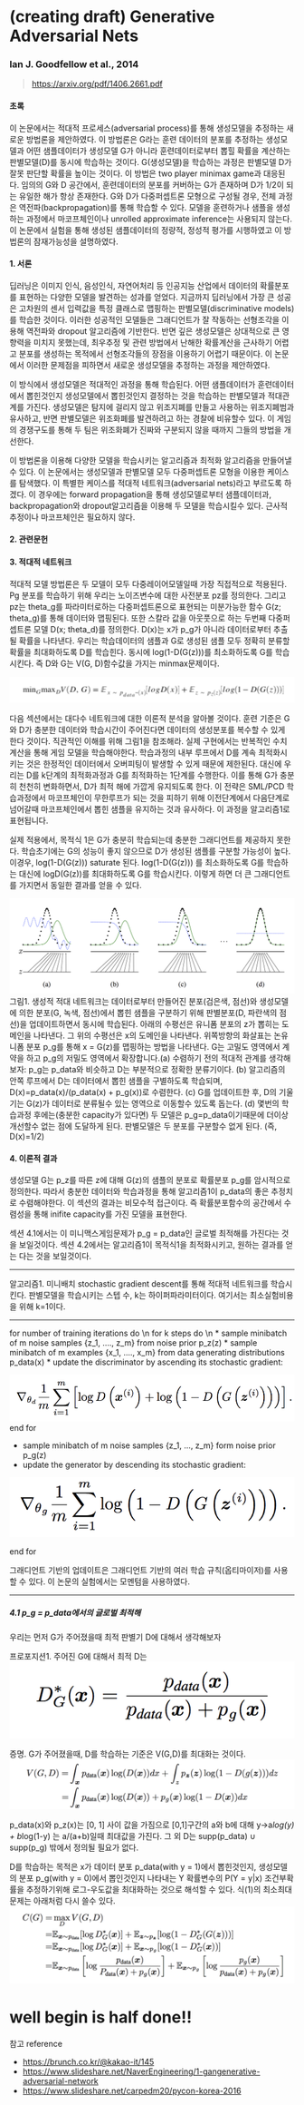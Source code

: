 # (creating draft) Generative Adversarial Nets
### Ian J. Goodfellow et al., 2014
> https://arxiv.org/pdf/1406.2661.pdf


#### 초록
이 논문에서는 적대적 프로세스(adversarial process)를 통해 생성모델을 추정하는 새로운 방법론을 제안하였다. 이 방법론은 G라는 훈련 데이터의 분포를 추정하는 생성모델과 어떤 샘플데이터가 생성모델 G가 아니라 훈련데이터로부터 뽑힐 확률을 계산하는 판별모델(D)를 동시에 학습하는 것이다. G(생성모델)을 학습하는  과정은 판별모델 D가 잘못 판단할 확률을 높이는 것이다. 이 방법은  two player minimax game과 대응된다. 임의의 G와 D 공간에서, 훈련데이터의 분포를 커버하는 G가 존재하며 D가 1/2이 되는 유일한 해가 항상 존재한다. G와 D가 다중퍼셉트론 모형으로 구성될 경우, 전체 과정은 역전파(backpropagation)를 통해 학습할 수 있다. 모델을 훈련하거나 샘플을 생성하는 과정에서 마코프체인이나 unrolled approximate inference는 사용되지 않는다. 이 논문에서 실험을 통해 생성된 샘플데이터의 정량적, 정성적 평가를 시행하였고 이 방법론의 잠재가능성을 설명하였다.

#### 1. 서론
딥러닝은 이미지 인식, 음성인식, 자연어처리 등 인공지능 산업에서 데이터의 확률분포를 표현하는 다양한 모델을 발견하는 성과를 얻었다. 지금까지 딥러닝에서 가장 큰 성공은 고차원의 센서 입력값을 특정 클래스로 맵핑하는 판별모델(discriminative models)를 학습한 것이다. 이러한 성공적인 모델들은 그래디언트가 잘 작동하는 선형조각을 이용해 역전파와 dropout 알고리즘에 기반한다. 반면 깊은 생성모델은 상대적으로 큰 영향력을 미치지 못했는데, 최우추정 및 관련 방법에서 난해한 확률계산을 근사하기 어렵고 분포를 생성하는 목적에서 선형조각들의 장점을 이용하기 어렵기 때문이다. 이 논문에서 이러한 문제점을 피하면서 새로운 생성모델을 추정하는 과정을 제안하였다. 

이 방식에서 생성모델은 적대적인 과정을 통해 학습된다. 어떤 샘플데이터가 훈련데이터에서 뽑힌것인지 생성모델에서 뽑힌것인지 결정하는 것을 학습하는 판별모델과 적대관계를 가진다. 생성모델은 탐지에 걸리지 않고 위조지폐를 만들고 사용하는 위조지폐범과 유사하고, 반면 판별모델은 위조화폐를 발견하려고 하는 경찰에 비유할수 있다. 이 게임의 경쟁구도를 통해 두 팀은 위조화폐가 진짜와 구분되지 않을 때까지 그들의 방법을 개선한다. 

이 방법론을 이용해 다양한 모델을 학습시키는 알고리즘과 최적화 알고리즘을 만들어낼 수 있다. 이 논문에서는 생성모델과 판별모델 모두 다중퍼셉트론 모형을 이용한 케이스를 탐색했다. 이 특별한 케이스를 적대적 네트워크(adversarial nets)라고 부르도록 하겠다. 이 경우에는 forward propagation을 통해 생성모델로부터 샘플데이터과, backpropagation와 dropout알고리즘을 이용해 두 모델을 학습시킬수 있다. 근사적 추정이나 마코프체인은 필요하지 않다. 

#### 2. 관련문헌

#### 3. 적대적 네트워크
적대적 모델 방법론은 두 모델이 모두 다중레이어모델일때 가장 직접적으로 적용된다. Pg 분포를 학습하기 위해 우리는 노이즈변수에 대한 사전분포 pz를 정의한다. 그리고 pz는 theta_g를 파라미터로하는 다중퍼셉트론으로 표현되는 미분가능한 함수 G(z; theta_g)를 통해 데이터와 맵핑된다. 또한 스칼라 값을 아웃풋으로 하는 두번째 다중퍼셉트론 모델 D(x; theta_d)를 정의한다. D(x)는 x가 p_g가 아니라 데이터로부터 추출될 확률을 나타낸다. 우리는 학습데이터의 샘플과 G로 생성된 샘플 모두 정확히 분류할 확률을 최대화하도록 D를 학습힌다. 동시에 log(1-D(G(z)))를 최소화하도록 G를 학습시킨다. 
즉 D와 G는 V(G, D)함수값을 가지는 minmax문제이다. 

![식(1)](/eq_1.png)

다음 섹션에서는 대다수 네트워크에 대한 이론적 분석을 알아볼 것이다. 훈련 기준은 G와 D가 충분한 데이터와 학습시간이 주어진다면 데이터의 생성분포를 복수할 수 있게 한다 것이다. 직관적인 이해를 위해 그림1을 참조해라. 실제 구현에서는 반복적인 수치 계산을 통해 게임 모델을 학습해야한다. 학습과정의 내부 루프에서 D를 계속 최적화시키는 것은 한정적인 데이터에서 오버피팅이 발생할 수 있게 때문에 제한된다. 대신에 우리는 D를 k단계의 최적화과정과 G를 최적화하는 1단계를 수행한다. 이를 통해 G가 충분히 천천히 변화하면서, D가 최적 해에 가깝게 유지되도록 한다. 이 전략은 SML/PCD 학습과정에서 마코프체인이 무한루프가 되는 것을 피하기 위해 이전단계에서 다음단계로 넘어갈때 마코프체인에서 뽑힌 샘플을 유지하는 것과 유사하다. 이 과정을 알고리즘1로 표현됩니다. 

실제 적용에서, 목적식 1은 G가 충분히 학습되는데 충분한 그래디언트를 제공하지 못한다. 학습초기에는 G의 성능이 좋지 않으므로 D가 생성된 샘플를 구분할 가능성이 높다. 이경우, log(1-D(G(z))) saturate 된다. log(1-D(G(z))) 를 최소화하도록 G를 학습하는 대신에 logD(G(z))를 최대화하도록 G를 학습시킨다. 이렇게 하면 더 큰 그래디언트를 가지면서 동일한 결과를 얻을 수 있다. 

![그림1](/fig_1.png) 
그림1. 생성적 적대 네트워크는 데이터로부터 만들어진 분포(검은색, 점선)와 생성모델에 의한 분포(G, 녹색, 점선)에서 뽑힌 샘플을 구분하기 위해 판별분포(D, 파란색의 점선)을 업데이트하면서 동시에 학습된다. 아래의 수평선은 유니폼 분포의 z가 뽑히는 도메인을 나타낸다. 그 위의 수평선은 x의 도메인을 나타낸다. 위쪽방향의 화살표는 논유니폼 분포 p_g를 통해 x = G(z)를 맵핑하는 방법을 나타낸다. G는 고밀도 영역에서 계약을 하고 p_g의 저밀도 영역에서 확장합니다.(a) 수렴하기 전의 적대적 관계를 생각해보자: p_g는 p_data와 비슷하고 D는 부분적으로 정확한 분류기이다. (b) 알고리즘의 안쪽 루프에서 D는 데이터에서 뽑힌 샘플을 구별하도록 학습되며, D(x)=p_data(x)/(p_data(x) + p_g(x))로 수렴한다. (c) G를 업데이트한 후, D의 기울기는 G(z)가 데이터로 분류될수 있는 영역으로 이동할수 있도록 돕는다. (d) 몇번의 학습과정 후에는(충분한 capacity가 있다면) 두 모델은 p_g=p_data이기때문에 더이상 개선할수 없는 점에 도달하게 된다. 판별모델은 두 분포를 구분할수 없게 된다. (즉, D(x)=1/2)

 
#### 4. 이론적 결과
생성모델 G는 p_z를 따른 z에 대해 G(z)의 샘플의 분포로 확률분포 p_g를 암시적으로 정의한다.  따라서 충분한 데이터와 학습과정을 통해 알고리즘1이 p_data의 좋은 추정치로 수렴해야한다. 이 섹션의 결과는 비모수적 접근이다. 즉 확률분포함수의 공간에서 수렴성을 통해 inifite capacity를 가진 모델을 표현한다.  

섹션 4.1에서는 이 미니맥스게임문제가 p_g = p_data인 글로벌 최적해를 가진다는 것을 보일것이다. 섹션 4.2에서는 알고리즘1이 목적식1을 최적화시키고, 원하는 결과를 얻는 다는 것을 보일것이다. 

-------------
알고리즘1. 미니배치 stochastic gradient descent를 통해 적대적 네트워크를 학습시킨다. 판별모델을 학습시키는 스텝 수, k는 하이퍼파라미터이다. 여기서는 최소실험비용을 위해 k=1이다.

-------------


for number of training iterations do \n
  for k steps do \n
     * sample minibatch of m noise samples {z_1, ...., z_m} from noise prior p_z(z)
     * sample minibatch of m examples {x_1, ...., x_m} from data generating distributions p_data(x)
     * update the discriminator by ascending its stochastic gradient:

![식_dis](/gradient_discriminator.png)
  end for
  * sample minibatch of m noise samples {z_1, ..., z_m} form noise prior p_g(z)
  * update the generator by descending its stochastic gradient:

![식_gen](/gradient_generator.png)

end for

그래디언트 기반의 업데이트은 그래디언트 기반의 여러 학습 규칙(옵티마이저)를 사용할 수 있다. 이 논문의 실험에서는 모멘텀을 사용하였다.

-------

##### 4.1 p_g = p_data에서의 글로벌 최적해
우리는 먼저 G가 주어졌을때 최적 판별기 D에 대해서 생각해보자

프로포지션1. 주어진 G에 대해서 최적 D는
![식2](/eq_2.png)

증명. G가 주어졌을때, D를 학습하는 기준은 V(G,D)를 최대화는 것이다. 
![식3](/eq_3.png)

p_data(x)와 p_z(x)는 \[0, 1] 사이 값을 가짐으로 \[0,1]구간의 a와 b에 대해 y->a*log(y) + b*log(1-y) 는 a/(a+b)일때 최대값을 가진다. 그 외 D는 supp(p_data) ∪ supp(p_g) 밖에서 정의될 필요가 없다. 

D를 학습하는 목적은 x가 데이터 분포 p_data(with y = 1)에서 뽑힌것인지, 생성모델의 분포 p_g(with y = 0)에서 뽑인것인지 나타내는 Y 확률변수의 P(Y = y|x) 조건부확률을 추정하기위해 로그-우도값을 최대화하는 것으로 해석할 수 있다. 식(1)의 최소최대문제는 아래처럼 다시 쓸수 있다. 
![식4](/eq_4.png)


# well begin is half done!!

참고 reference

* https://brunch.co.kr/@kakao-it/145
* https://www.slideshare.net/NaverEngineering/1-gangenerative-adversarial-network
* https://www.slideshare.net/carpedm20/pycon-korea-2016


